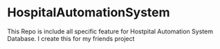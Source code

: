 # HospitalAutomationSystem
This Repo is include all specific feature for Hostpital Automation System Database.
I create this for my friends project 
